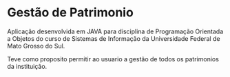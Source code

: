 # Gestão de Patrimonio
Aplicação desenvolvida em JAVA para disciplina de Programação Orientada a Objetos do curso de Sistemas de Informação da Universidade Federal de Mato Grosso do Sul.

Teve como proposito permitir ao usuario a gestão de todos os patrimonios da instituição.
